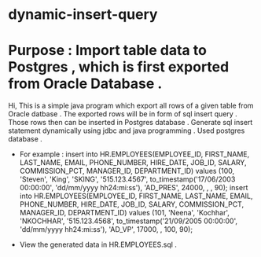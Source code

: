 # dynamic-insert-query
# Purpose : Import table data to Postgres , which is first exported from Oracle Database .
Hi, This is a simple java program which export all rows of a given table from Oracle datbase .
The exported rows will be in form of sql insert query .
Those rows then can be inserted in Postgres database .
Generate sql insert statement dynamically using jdbc and java programming . Used postgres database .
- For example :
insert into HR.EMPLOYEES(EMPLOYEE_ID, FIRST_NAME, LAST_NAME, EMAIL, PHONE_NUMBER, HIRE_DATE, JOB_ID, SALARY, COMMISSION_PCT, MANAGER_ID, DEPARTMENT_ID) values (100, 'Steven', 'King', 'SKING', '515.123.4567', to_timestamp('17/06/2003 00:00:00', 'dd/mm/yyyy hh24:mi:ss'), 'AD_PRES', 24000, , , 90);
insert into HR.EMPLOYEES(EMPLOYEE_ID, FIRST_NAME, LAST_NAME, EMAIL, PHONE_NUMBER, HIRE_DATE, JOB_ID, SALARY, COMMISSION_PCT, MANAGER_ID, DEPARTMENT_ID) values (101, 'Neena', 'Kochhar', 'NKOCHHAR', '515.123.4568', to_timestamp('21/09/2005 00:00:00', 'dd/mm/yyyy hh24:mi:ss'), 'AD_VP', 17000, , 100, 90);

- View the generated data in HR.EMPLOYEES.sql .
